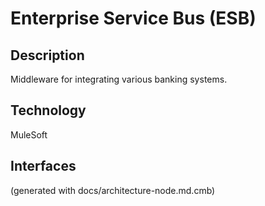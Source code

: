 # Enterprise Service Bus (ESB)
## Description
Middleware for integrating various banking systems.

## Technology
MuleSoft


## Interfaces


(generated with docs/architecture-node.md.cmb)
